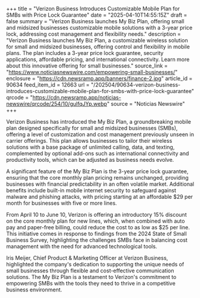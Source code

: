 +++
title = "Verizon Business Introduces Customizable Mobile Plan for SMBs with Price Lock Guarantee"
date = "2025-04-10T14:55:15Z"
draft = false
summary = "Verizon Business launches My Biz Plan, offering small and midsized businesses customizable mobile solutions with a 3-year price lock, addressing cost management and flexibility needs."
description = "Verizon Business launches My Biz Plan, a customizable wireless solution for small and midsized businesses, offering control and flexibility in mobile plans. The plan includes a 3-year price lock guarantee, security applications, affordable pricing, and international connectivity. Learn more about this innovative offering for small businesses."
source_link = "https://www.noticiasnewswire.com/empowering-small-businesses/"
enclosure = "https://cdn.newsramp.app/banners/finance-2.jpg"
article_id = 90634
feed_item_id = 12663
url = "/202504/90634-verizon-business-introduces-customizable-mobile-plan-for-smbs-with-price-lock-guarantee"
qrcode = "https://cdn.newsramp.app/noticias-newswire/qrcode/254/10/gulfqJYp.webp"
source = "Noticias Newswire"
+++

<p>Verizon Business has introduced the My Biz Plan, a groundbreaking mobile plan designed specifically for small and midsized businesses (SMBs), offering a level of customization and cost management previously unseen in carrier offerings. This plan allows businesses to tailor their wireless solutions with a base package of unlimited calling, data, and texting, complemented by optional add-ons such as international connectivity and productivity tools, which can be adjusted as business needs evolve.</p><p>A significant feature of the My Biz Plan is the 3-year price lock guarantee, ensuring that the core monthly plan pricing remains unchanged, providing businesses with financial predictability in an often volatile market. Additional benefits include built-in mobile internet security to safeguard against malware and phishing attacks, with pricing starting at an affordable $29 per month for businesses with five or more lines.</p><p>From April 10 to June 10, Verizon is offering an introductory 15% discount on the core monthly plan for new lines, which, when combined with auto pay and paper-free billing, could reduce the cost to as low as $25 per line. This initiative comes in response to findings from the 2024 State of Small Business Survey, highlighting the challenges SMBs face in balancing cost management with the need for advanced technological tools.</p><p>Iris Meijer, Chief Product & Marketing Officer at Verizon Business, highlighted the company's dedication to supporting the unique needs of small businesses through flexible and cost-effective communication solutions. The My Biz Plan is a testament to Verizon's commitment to empowering SMBs with the tools they need to thrive in a competitive business environment.</p>
